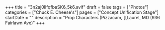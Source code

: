+++
title = "3n2aj0lIfqfbaSK6_5k6.avif"
draft = false
tags = ["Photos"]
categories = ["Chuck E. Cheese's"]
pages = ["Concept Unification Stage"]
startDate = ""
description = "Prop Characters (Pizzacam, [[Laurel, MD (936 Fairlawn Ave)"
+++

